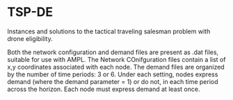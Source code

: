 # TSP-DE
Instances and solutions to the tactical traveling salesman problem with drone eligibility. 

Both the network configuration and demand files are present as .dat files, suitable for use with AMPL. The Network COnifguration files contain a list of x,y coordinates associated with each node. The demand files are organized by the number of time periods: 3 or 6. Under each setting, nodes express demand (where the demand parameter = 1) or do not, in each time period across the horizon. Each node must express demand at least once.  
